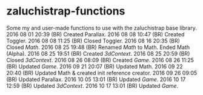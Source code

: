 # zaluchistrap-functions
Some my and user-made functions to use with the zaluchistrap base library.
2016 08 01 20:39 (BR) Created Parallax.
2016 08 08 10:47 (BR) Created Toggler.
2016 08 08 11:25 (BR) Closed Toggler.
2016 08 16 20:35 (BR) Closed _Math_.
2016 08 25 19:48 (BR) Renamed _Math_ to Math. Ended Math (Alpha).
2016 08 25 19:51 (BR) Created _3dContext_.
2016 08 25 20:59 (BR) Closed _3dContext_.
2016 08 26 08:09 (BR) Created _Game_.
2016 08 26 11:25 (BR) Updated _Game_.
2016 09 21 20:07 (BR) Updated Math.
2016 09 22 20:40 (BR) Updated Math & created init reference creator.
2016 09 26 09:05 (BR) Updated Parallax.
2016 10 05 13:01 (BR) Updated _Game_.
2016 10 17 12:59 (BR) Updated _3dContext_.
2016 10 17 13:01 (BR) Updated _Game_.
